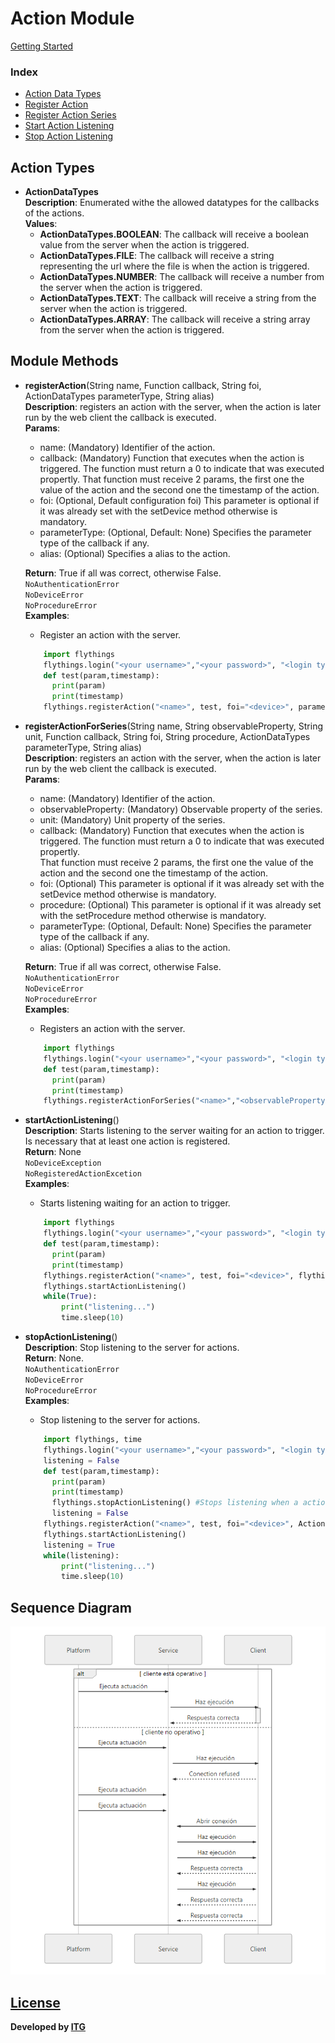 # Action Module 
[Getting Started](https://github.com/flythings/python)

### Index
* [Action Data Types](#action_types)
* [Register Action](#register_action)
* [Register Action Series](#register_action_series)
* [Start Action Listening](#start_action_listening)
* [Stop Action Listening](#stop_action_listening)

## Action Types
- <a name="action_types"></a>**ActionDataTypes**  
**Description**: Enumerated withe the allowed datatypes for the callbacks of the actions.  
**Values**:  
	- **ActionDataTypes.BOOLEAN**: The callback will receive a boolean value from the server when the action is triggered.  
	- **ActionDataTypes.FILE**: The callback will receive a string representing the url where the file is when the action is triggered.  
	- **ActionDataTypes.NUMBER**: The callback will receive a number from the server when the action is triggered.  
	- **ActionDataTypes.TEXT**: The callback will receive a string from the server when the action is triggered.  
	- **ActionDataTypes.ARRAY**: The callback will receive a string array from the server when the action is triggered.  

## Module Methods 

- <a name="register_action"></a>**registerAction**(String name, Function callback, String foi, ActionDataTypes parameterType, String alias)  
    **Description**: registers an action with the server, when the action is later run by the web client the callback is executed.  
    **Params**:  
    - name: (Mandatory) Identifier of the action.  
    - callback: (Mandatory) Function that executes when the action is triggered. The function must return a 0 to indicate that was executed propertly. 
    That function must receive 2 params, the first one the value of the action and the second one the timestamp of the action.       
    - foi:  (Optional, Default configuration foi) This parameter is optional if it was already set with the setDevice method otherwise is mandatory.  
    - parameterType: (Optional, Default: None) Specifies the parameter type of the callback if any.   
    - alias: (Optional) Specifies a alias to the action.    
    
    **Return**: True if all was correct, otherwise False.    
    ```NoAuthenticationError```  
    ```NoDeviceError```  
    ```NoProcedureError```  
    **Examples**:  
    * Register an action with the server.  
    ```PYTHON
        import flythings
        flythings.login("<your username>","<your password>", "<login type>")
        def test(param,timestamp):
          print(param)
          print(timestamp)
        flythings.registerAction("<name>", test, foi="<device>", parameterType=flythings.ActionDataTypes.TEXT)
    ```

- <a name="register_action_series"></a>**registerActionForSeries**(String name, String observableProperty, String unit, Function callback, String foi, String procedure, ActionDataTypes parameterType, String alias)  
    **Description**: registers an action with the server, when the action is later run by the web client the callback is executed.  
    **Params**:  
    - name: (Mandatory) Identifier of the action.  
    - observableProperty: (Mandatory) Observable property of the series.  
    - unit: (Mandatory) Unit property of the series.  
    - callback: (Mandatory) Function that executes when the action is triggered. The function must return a 0 to indicate that was executed propertly.   
    That function must receive 2 params, the first one the value of the action and the second one the timestamp of the action.    
    - foi: (Optional) This parameter is optional if it was already set with the setDevice method otherwise is mandatory.  
    - procedure: (Optional) This parameter is optional if it was already set with the setProcedure method otherwise is mandatory.  
    - parameterType: (Optional, Default: None) Specifies the parameter type of the callback if any.  
    - alias: (Optional) Specifies a alias to the action.    
    
    **Return**: True if all was correct, otherwise False.    
    ```NoAuthenticationError```    
    ```NoDeviceError```  
    ```NoProcedureError```  
    **Examples**:  
    * Registers an action with the server.  
    ```PYTHON
        import flythings
        flythings.login("<your username>","<your password>", "<login type>")
        def test(param,timestamp):
          print(param)
          print(timestamp)
        flythings.registerActionForSeries("<name>","<observableProperty", "<unit>", test, foi="<device>", procedure="<procedure>", parameterType=flythings.ActionDataTypes.TEXT, alias="test_alias")
    ```

- <a name="start_action_listening"></a>**startActionListening**()  
    **Description**: Starts listening to the server waiting for an action to trigger. Is necessary that at least one action is registered.  
    **Return**: None  
    ```NoDeviceException```  
    ```NoRegisteredActionExcetion```  
    **Examples**:  
    * Starts listening waiting for an action to trigger.  
    ```PYTHON
        import flythings
        flythings.login("<your username>","<your password>", "<login type>")
        def test(param,timestamp):
          print(param)
          print(timestamp)
        flythings.registerAction("<name>", test, foi="<device>", flythings.ActionDataTypes.TEXT)
        flythings.startActionListening()
        while(True):
            print("listening...")
            time.sleep(10)
    ```

- <a name="stop_action_listening"></a>**stopActionListening**()  
    **Description**: Stop listening to the server for actions.  
    **Return**: None.  
    ```NoAuthenticationError```    
    ```NoDeviceError```    
    ```NoProcedureError```   
    **Examples**:  
    * Stop listening to the server for actions.  
    ```PYTHON
        import flythings, time
        flythings.login("<your username>","<your password>", "<login type>")
        listening = False
        def test(param,timestamp):
          print(param)
          print(timestamp)
          flythings.stopActionListening() #Stops listening when a action was triggered
          listening = False
        flythings.registerAction("<name>", test, foi="<device>", ActionDataTypes.TEXT)
        flythings.startActionListening()
        listening = True
        while(listening):
            print("listening...")
            time.sleep(10)
    ```  
    
## Sequence Diagram 
![Action Sequence Diagram](actionSequenceDiagram.png)


## [License](LICENSE)
**Developed by [ITG](http://www.itg.es)**
